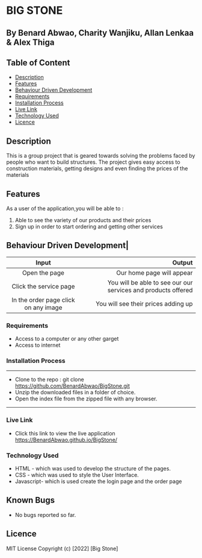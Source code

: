 # BIG STONE
 ## By Benard Abwao, Charity Wanjiku, Allan Lenkaa & Alex Thiga

 ## Table of Content
 - [Description](#description)
 - [Features](#features)
 - [Behaviour Driven Development](#Behaviour-Driven-Development)
 - [Requirements](#requirements)
 - [Installation Process](#installation-Process)
 - [Live Link](#Live-Link)
 - [Technology  Used](#technology-Used)
 - [Licence](#licence)
 ## Description
 <p>This is a group project that is geared towards solving the problems faced by people who want to build structures. The project gives easy access to construction materials, getting designs and even finding the prices of the materials  </p>

## Features
As a user of the application,you will be able to :
1. Able to see the variety of our products and their prices
1. Sign up in order to start ordering and getting other services

## Behaviour Driven Development|
| Input        | Output       |
| :----------: | -----------: |
|  Open the page |Our home page will appear|
|  Click the service page   |You will be able to see our our services and products offered|
|In the order page click on any image| You will see their prices adding up|

 ###  Requirements
 * Access to  a computer or any other garget
 * Access to internet
 ### Installation Process
 ****
* Clone to the repo : git clone https://github.com/BenardAbwao/BigStone.git
* Unzip the downloaded files in a folder of choice.
* Open the index file from the zipped file with any browser.
 ****

### Live Link
- Click this link to view the live application https://BenardAbwao.github.io/BigStone/
### Technology  Used
* HTML - which was used to develop the structure of the pages.
* CSS - which was used to style the User Interface.
* Javascript- which is used create the login page and the order page

## Known Bugs
* No bugs reported so far.
## Licence
MIT License
Copyright (c) [2022] [Big Stone]

